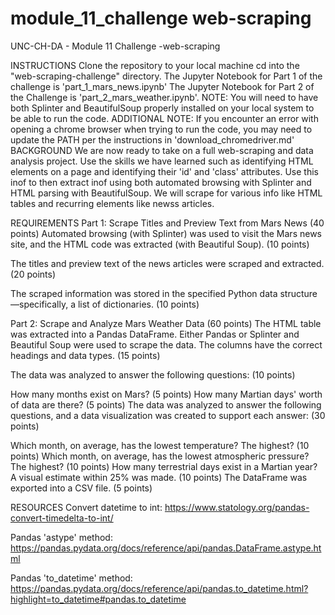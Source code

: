 # module_11_challenge web-scraping
UNC-CH-DA - Module 11 Challenge -web-scraping

INSTRUCTIONS
Clone the repository to your local machine
cd into the "web-scraping-challenge" directory.
The Jupyter Notebook for Part 1 of the challenge is 'part_1_mars_news.ipynb'
The Jupyter Notebook for Part 2 of the Challenge is 'part_2_mars_weather.ipynb'.
NOTE: You will need to have both Splinter and BeautifulSoup properly installed on your local system to be able to run the code.
ADDITIONAL NOTE: If you encounter an error with opening a chrome browser when trying to run the code, you may need to update the PATH per the instructions in 'download_chromedriver.md'
BACKGROUND
We are now ready to take on a full web-scraping and data analysis project. Use the skills we have learned such as identifying HTML elements on a page and identifying their 'id' and 'class' attributes. Use this inof to then extract inof using both automated browsing with Splinter and HTML parsing with BeautifulSoup. We will scrape for various info like HTML tables and recurring elements like newss articles.

REQUIREMENTS
Part 1: Scrape Titles and Preview Text from Mars News (40 points)
Automated browsing (with Splinter) was used to visit the Mars news site, and the HTML code was extracted (with Beautiful Soup). (10 points)

The titles and preview text of the news articles were scraped and extracted. (20 points)

The scraped information was stored in the specified Python data structure—specifically, a list of dictionaries. (10 points)

Part 2: Scrape and Analyze Mars Weather Data (60 points)
The HTML table was extracted into a Pandas DataFrame. Either Pandas or Splinter and Beautiful Soup were used to scrape the data. The columns have the correct headings and data types. (15 points)

The data was analyzed to answer the following questions: (10 points)

How many months exist on Mars? (5 points)
How many Martian days' worth of data are there? (5 points)
The data was analyzed to answer the following questions, and a data visualization was created to support each answer: (30 points)

Which month, on average, has the lowest temperature? The highest? (10 points)
Which month, on average, has the lowest atmospheric pressure? The highest? (10 points)
How many terrestrial days exist in a Martian year? A visual estimate within 25% was made. (10 points)
The DataFrame was exported into a CSV file. (5 points)

RESOURCES
Convert datetime to int: https://www.statology.org/pandas-convert-timedelta-to-int/

Pandas 'astype' method: https://pandas.pydata.org/docs/reference/api/pandas.DataFrame.astype.html

Pandas 'to_datetime' method: https://pandas.pydata.org/docs/reference/api/pandas.to_datetime.html?highlight=to_datetime#pandas.to_datetime

